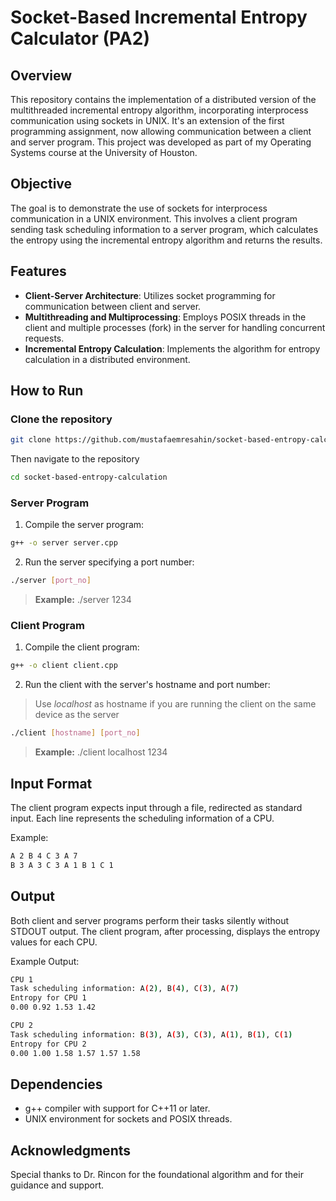 # Socket-Based Incremental Entropy Calculator (PA2)

## Overview
This repository contains the implementation of a distributed version of the multithreaded incremental entropy algorithm, incorporating interprocess communication using sockets in UNIX. It's an extension of the first programming assignment, now allowing communication between a client and server program. This project was developed as part of my Operating Systems course at the University of Houston.

## Objective
The goal is to demonstrate the use of sockets for interprocess communication in a UNIX environment. This involves a client program sending task scheduling information to a server program, which calculates the entropy using the incremental entropy algorithm and returns the results.

## Features
- **Client-Server Architecture**: Utilizes socket programming for communication between client and server.
- **Multithreading and Multiprocessing**: Employs POSIX threads in the client and multiple processes (fork) in the server for handling concurrent requests.
- **Incremental Entropy Calculation**: Implements the algorithm for entropy calculation in a distributed environment.


## How to Run

### Clone the repository

```bash
git clone https://github.com/mustafaemresahin/socket-based-entropy-calculation.git
```

Then navigate to the repository

```bash
cd socket-based-entropy-calculation
```

### Server Program
1. Compile the server program:

```bash
g++ -o server server.cpp
```

2. Run the server specifying a port number:

```bash
./server [port_no]
```
> **Example:** ./server 1234

### Client Program
1. Compile the client program:

```bash
g++ -o client client.cpp
```

2. Run the client with the server's hostname and port number:

> Use *localhost* as hostname if you are running the client on the same device as the server

```bash
./client [hostname] [port_no]
```

> **Example:** ./client localhost 1234



## Input Format
The client program expects input through a file, redirected as standard input. Each line represents the scheduling information of a CPU.


Example:

```bash
A 2 B 4 C 3 A 7
B 3 A 3 C 3 A 1 B 1 C 1
```


## Output
Both client and server programs perform their tasks silently without STDOUT output. The client program, after processing, displays the entropy values for each CPU.

Example Output:

```bash
CPU 1
Task scheduling information: A(2), B(4), C(3), A(7)
Entropy for CPU 1
0.00 0.92 1.53 1.42

CPU 2
Task scheduling information: B(3), A(3), C(3), A(1), B(1), C(1)
Entropy for CPU 2
0.00 1.00 1.58 1.57 1.57 1.58
```

## Dependencies
- g++ compiler with support for C++11 or later.
- UNIX environment for sockets and POSIX threads.


## Acknowledgments
Special thanks to Dr. Rincon for the foundational algorithm and for their guidance and support.
